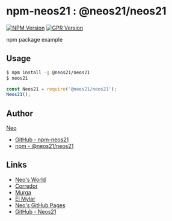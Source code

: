 # npm-neos21 : @neos21/neos21

[![NPM Version](https://img.shields.io/npm/v/@neos21/neos21.svg)](https://www.npmjs.com/package/@neos21/neos21) [![GPR Version](https://img.shields.io/github/package-json/v/neos21/npm-neos21?label=github)](https://github.com/Neos21/npm-neos21/packages)

npm package example


## Usage

```sh
$ npm install -g @neos21/neos21
$ neos21
```

```javascript
const Neos21 = require('@neos21/neos21');
Neos21();
```


## Author

[Neo](http://neo.s21.xrea.com/)

- [GitHub - npm-neos21](https://github.com/Neos21/npm-neos21)
- [npm - @neos21/neos21](https://www.npmjs.com/package/@neos21/neos21)


## Links

- [Neo's World](http://neo.s21.xrea.com/)
- [Corredor](https://neos21.hatenablog.com/)
- [Murga](https://neos21.hatenablog.jp/)
- [El Mylar](https://neos21.hateblo.jp/)
- [Neo's GitHub Pages](https://neos21.github.io/)
- [GitHub - Neos21](https://github.com/Neos21/)
